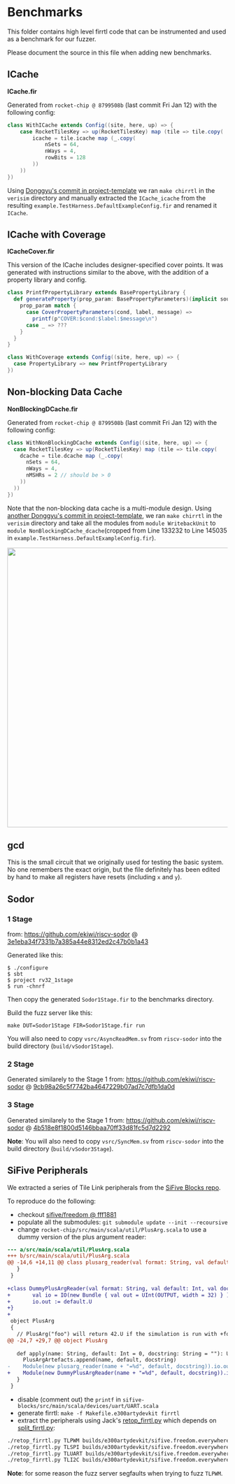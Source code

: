 # Benchmarks

This folder contains high level firrtl code that can be instrumented
and used as a benchmark for our fuzzer.

Please document the source in this file when adding new benchmarks.

## ICache

**ICache.fir**

Generated from `rocket-chip @ 8799508b` (last commit Fri Jan 12) with the
following config:

```.scala
class WithICache extends Config((site, here, up) => {
	case RocketTilesKey => up(RocketTilesKey) map (tile => tile.copy(
		icache = tile.icache map (_.copy(
			nSets = 64,
			nWays = 4,
			rowBits = 128
		))
	))
})
```

Using [Donggyu's commit in project-template](https://github.com/ucb-bar/project-template/commit/8a5fc95dedbccc7241a30888f2dac16fdf63c4f1)
we ran `make chirrtl` in the `verisim` directory and manually extracted the
`ICache_icache` from the resulting `example.TestHarness.DefaultExampleConfig.fir`
and renamed it `ICache`.

## ICache with Coverage

**ICacheCover.fir**

This version of the ICache includes designer-specified cover points. It was
generated with instructions similar to the above, with the addition of a
property library and config.

```scala
class PrintfPropertyLibrary extends BasePropertyLibrary {
  def generateProperty(prop_param: BasePropertyParameters)(implicit sourceInfo: SourceInfo) = {
    prop_param match {
      case CoverPropertyParameters(cond, label, message) =>
        printf(p"COVER:$cond:$label:$message\n")
      case _ => ???
    }
  }
}

class WithCoverage extends Config((site, here, up) => {
  case PropertyLibrary => new PrintfPropertyLibrary
})
```
## Non-blocking Data Cache

**NonBlockingDCache.fir**

Generated from `rocket-chip @ 8799508b` (last commit Fri Jan 12) with the
following config:

```.scala
class WithNonBlockingDCache extends Config((site, here, up) => {
  case RocketTilesKey => up(RocketTilesKey) map (tile => tile.copy(
    dcache = tile.dcache map (_.copy(
      nSets = 64,
      nWays = 4,
      nMSHRs = 2 // should be > 0
    ))
  ))
})
```

Note that the non-blocking data cache is a multi-module design.
Using [another Donggyu's commit in project-template](https://github.com/ucb-bar/project-template/commit/86da7216e814ce0ab181bf6e99e1b77fedadb42e),
we ran `make chirrtl` in the `verisim` directory and take all the modules from
`module WritebackUnit` to `module NonBlockingDCache_dcache`(cropped from
Line 133232 to Line 145035 in `example.TestHarness.DefaultExampleConfig.fir`).

<img src="http://www.lowrisc.org/docs/untether-v0.2/figures/dcache.png" width="640">

## gcd

This is the small circuit that we originally used for testing the basic system.
No one remembers the exact origin, but the file definitely has been edited
by hand to make all registers have resets (including `x` and `y`).


## Sodor

### 1 Stage

from: https://github.com/ekiwi/riscv-sodor @
[3e1eba34f7331b7a385a44e8312ed2c47b0b1a43](https://github.com/ekiwi/riscv-sodor/commit/3e1eba34f7331b7a385a44e8312ed2c47b0b1a43)

Generated like this:

```
$ ./configure
$ sbt
$ project rv32_1stage
$ run -chnrf
```

Then copy the generated `Sodor1Stage.fir` to the benchmarks directory.

Build the fuzz server like this:
```
make DUT=Sodor1Stage FIR=Sodor1Stage.fir run
```

You will also need to copy `vsrc/AsyncReadMem.sv` from `riscv-sodor` into
the build directory (`build/vSodor1Stage`).

### 2 Stage

Generated similarely to the Stage 1 from: https://github.com/ekiwi/riscv-sodor @
[9cb98a26c5f7742ba4647229b07ad7c7dfb1da0d](https://github.com/ekiwi/riscv-sodor/commit/9cb98a26c5f7742ba4647229b07ad7c7dfb1da0d)

### 3 Stage

Generated similarely to the Stage 1 from: https://github.com/ekiwi/riscv-sodor @
[4b518e8f1800d5146bbaa70ff33d81fc5d7d2292](https://github.com/ekiwi/riscv-sodor/commit/4b518e8f1800d5146bbaa70ff33d81fc5d7d2292)

**Note**: You will also need to copy `vsrc/SyncMem.sv` from `riscv-sodor` into
the build directory (`build/vSodor3Stage`).

## SiFive Peripherals

We extracted a series of Tile Link peripherals from the [SiFive Blocks repo](https://github.com/sifive/sifive-blocks).

To reproduce do the following:

* checkout [sifive/freedom @ fff1881](https://github.com/sifive/freedom/commit/fff18810cd56d6b331a4ac08b62425a75280182b)
* populate all the submodules: `git submodule update --init --recoursive`
* change `rocket-chip/src/main/scala/util/PlusArg.scala` to use a dummy version of the plus argument reader:

```.diff
--- a/src/main/scala/util/PlusArg.scala
+++ b/src/main/scala/util/PlusArg.scala
@@ -14,6 +14,11 @@ class plusarg_reader(val format: String, val default: Int, val docstring: String
   }
 }
 
+class DummyPlusArgReader(val format: String, val default: Int, val docstring: String) extends Module {
+       val io = IO(new Bundle { val out = UInt(OUTPUT, width = 32) } )
+       io.out := default.U
+}
+
 object PlusArg
 {
   // PlusArg("foo") will return 42.U if the simulation is run with +foo=42
@@ -24,7 +29,7 @@ object PlusArg
 
   def apply(name: String, default: Int = 0, docstring: String = ""): UInt = {
     PlusArgArtefacts.append(name, default, docstring)
-    Module(new plusarg_reader(name + "=%d", default, docstring)).io.out
+    Module(new DummyPlusArgReader(name + "=%d", default, docstring)).io.out
   }
 }
```

* disable (comment out) the `printf` in `sifive-blocks/src/main/scala/devices/uart/UART.scala`
* generate firrtl: `make -f Makefile.e300artydevkit firrtl`
* extract the peripherals using Jack's
  [retop_firrtl.py](https://gist.githubusercontent.com/jackkoenig/b780c809c7e0ef5d6658bdcfe273ecda/raw/7abe8ee3ccd46f04531b586b524451334ed4b75f/retop_firrtl.py)
  which depends on
  [split_firrtl.py](https://gist.githubusercontent.com/jackkoenig/68c91ad94315fb566032816cc769aac4/raw/8e54cb93dadee409b64cd87fcbcb83933ce0d66b/split_firrtl.py):

```.sh
./retop_firrtl.py TLPWM builds/e300artydevkit/sifive.freedom.everywhere.e300artydevkit.E300ArtyDevKitConfig.fir TLPWM.fir
./retop_firrtl.py TLSPI builds/e300artydevkit/sifive.freedom.everywhere.e300artydevkit.E300ArtyDevKitConfig.fir TLSPI.fir
./retop_firrtl.py TLUART builds/e300artydevkit/sifive.freedom.everywhere.e300artydevkit.E300ArtyDevKitConfig.fir TLUART.fir
./retop_firrtl.py TLI2C builds/e300artydevkit/sifive.freedom.everywhere.e300artydevkit.E300ArtyDevKitConfig.fir TLI2C.fir
```

**Note**: for some reason the fuzz server segfaults when trying to fuzz `TLPWM`.